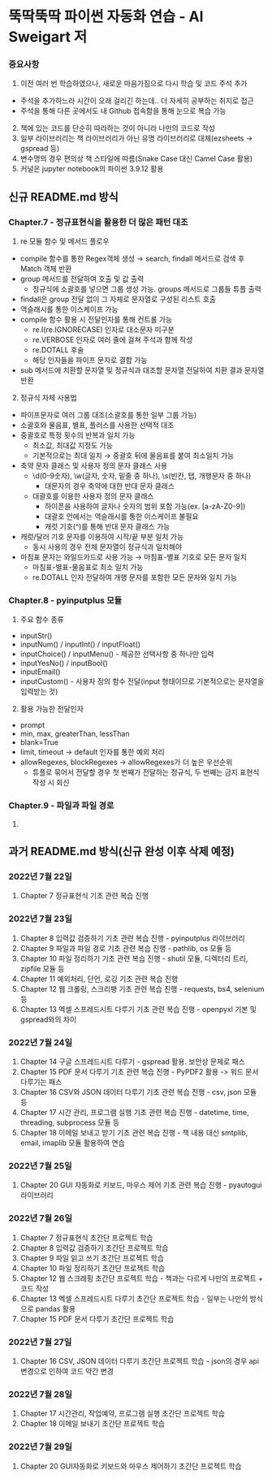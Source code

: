 # 뚝딱뚝딱 파이썬 자동화 연습 - Al Sweigart 저
### 중요사항
1. 이전 여러 번 학습하였으나, 새로운 마음가짐으로 다시 학습 및 코드 주석 추가
  - 주석을 추가하느라 시간이 오래 걸리긴 하는데.. 더 자세히 공부하는 취지로 접근
  - 주석을 통해 다른 곳에서도 내 Github 접속함을 통해 눈으로 복습 가능
2. 책에 있는 코드를 단순히 따라하는 것이 아니라 나만의 코드로 작성
3. 일부 라이브러리는 책 라이브러리가 아닌 유명 라이브러리로 대체(ezsheets -> gspread 등)
4. 변수명의 경우 편의상 책 스타일에 따름(Snake Case 대신 Camel Case 활용)
5. 커널은 jupyter notebook의 파이썬 3.9.12 활용

## 신규 README.md 방식
### Chapter.7 - 정규표현식을 활용한 더 많은 패턴 대조
1. re 모듈 함수 및 메서드 플로우
  - compile 함수를 통한 Regex객체 생성 → search, findall 메서드로 검색 후 Match 객체 반환
  - group 메서드를 전달하여 호출 및 값 출력
    - 정규식에 소괄호를 넣으면 그룹 생성 가능. groups 메서드로 그룹들 튜플 출력
  - findall은 group 전달 없이 그 자체로 문자열로 구성된 리스트 호출
  - 역슬래시를 통한 이스케이프 가능
  - compile 함수 활용 시 전달인자를 통해 컨트롤 가능
    - re.I(re.IGNORECASE) 인자로 대소문자 미구분
    - re.VERBOSE 인자로 여러 줄에 걸쳐 주석과 함께 작성
    - re.DOTALL 후술
    - 해당 인자들을 파이프 문자로 결합 가능
  - sub 메서드에 치환할 문자열 및 정규식과 대조할 문자열 전달하여 치환 결과 문자열 반환
2. 정규식 자체 사용법
  - 파이프문자로 여러 그룹 대조(소괄호를 통한 일부 그룹 가능)
  - 소괄호와 물음표, 별표, 플러스를 사용한 선택적 대조
  - 중괄호로 특정 횟수의 반복과 일치 가능
    - 최소값, 최대값 지정도 가능
    - 기본적으로는 최대 일치 → 중괄호 뒤에 물음표를 붙여 최소일치 가능
  - 축약 문자 클래스 및 사용자 정의 문자 클래스 사용
    - \d(0-9숫자), \w(글자, 숫자, 밑줄 중 하나), \s(빈칸, 탭, 개행문자 중 하나)
      - 대문자의 경우 축약에 대한 반대 문자 클래스
    - 대괄호를 이용한 사용자 정의 문자 클래스
      - 하이픈을 사용하여 글자나 숫자의 범위 포함 가능(ex. [a-zA-Z0-9])
      - 대괄호 안에서는 역슬래시를 통한 이스케이프 불필요
      - 캐럿 기호(^)를 통해 반대 문자 클래스 가능
  - 캐럿/달러 기호 문자를 이용하여 시작/끝 부분 일치 가능
    - 동시 사용의 경우 전체 문자열이 정규식과 일치해야
  - 마침표 문자는 와일드카드로 사용 가능 → 마침표-별표 기호로 모든 문자 일치
    - 마침표-별표-물음표로 최소 일치 가능
    - re.DOTALL 인자 전달하여 개행 문자를 포함한 모든 문자와 일치 가능

### Chapter.8 - pyinputplus 모듈
1. 주요 함수 종류
  - inputStr()
  - inputNum() / inputInt() / inputFloat()
  - inputChoice() / inputMenu() - 제공한 선택사항 중 하나만 입력
  - inputYesNo() / inputBool()
  - inputEmail()
  - inputCustom() - 사용자 정의 함수 전달(input 형태이므로 기본적으로는 문자열을 입력받는 것)
2. 활용 가능한 전달인자
  - prompt
  - min, max, greaterThan, lessThan
  - blank=True
  - limit, timeout → default 인자를 통한 예외 처리
  - allowRegexes, blockRegexes → allowRegexes가 더 높은 우선순위
    - 튜플로 묶어서 전달할 경우 첫 번째가 전달하는 정규식, 두 번째는 금지 표현식 작성 시 회신

### Chapter.9 - 파일과 파일 경로
1. 



## 과거 README.md 방식(신규 완성 이후 삭제 예정)
### 2022년 7월 22일
1. Chapter 7 정규표현식 기초 관련 복습 진행

### 2022년 7월 23일
1. Chapter 8 입력값 검증하기 기초 관련 복습 진행 - pyinputplus 라이브러리
2. Chapter 9 파일과 파일 경로 기초 관련 복습 진행 - pathlib, os 모듈 등
3. Chapter 10 파일 정리하기 기초 관련 복습 진행 - shutil 모듈, 디렉터리 트리, zipfile 모듈 등
4. Chapter 11 예외처리, 단언, 로깅 기초 관련 복습 진행
5. Chapter 12 웹 크롤링, 스크리팽 기초 관련 복습 진행 - requests, bs4, selenium 등
6. Chapter 13 엑셀 스프레드시트 다루기 기초 관련 복습 진행 - openpyxl 기본 및 gspread와의 차이

### 2022년 7월 24일
1. Chapter 14 구글 스프레드시트 다루기 - gspread 활용. 보안상 문제로 패스
2. Chapter 15 PDF 문서 다루기 기초 관련 복습 진행 - PyPDF2 활용 -> 워드 문서 다루기는 패스
3. Chapter 16 CSV와 JSON 데이터 다루기 기초 관련 복습 진행 - csv, json 모듈 등
4. Chapter 17 시간 관리, 프로그램 실행 기초 관련 복습 진행 - datetime, time, threading, subprocess 모듈 등
5. Chapter 18 이메일 보내고 받기 기초 관련 복습 진행 - 책 내용 대신 smtplib, email, imaplib 모듈 활용하여 연습

### 2022년 7월 25일
1. Chapter 20 GUI 자동화로 키보드, 마우스 제어 기초 관련 복습 진행 - pyautogui 라이브러리

### 2022년 7월 26일
1. Chapter 7 정규표현식 초간단 프로젝트 학습
2. Chapter 8 입력값 검증하기 초간단 프로젝트 학습
3. Chapter 9 파일 읽고 쓰기 초간단 프로젝트 학습
4. Chapter 10 파일 정리하기 초간단 프로젝트 학습
5. Chapter 12 웹 스크래핑 초간단 프로젝트 학습 - 책과는 다르게 나만의 프로젝트 + 코드 작성
6. Chapter 13 엑셀 스프레드시트 다루기 초간단 프로젝트 학습 - 일부는 나만의 방식으로 pandas 활용
7. Chapter 15 PDF 문서 다루기 초간단 프로젝트 학습

### 2022년 7월 27일
1. Chapter 16 CSV, JSON 데이터 다루기 초간단 프로젝트 학습 - json의 경우 api 변경으로 인하여 코드 약간 변경

### 2022년 7월 28일
1. Chapter 17 시간관리, 작업예약, 프로그램 실행 초간단 프로젝트 학습
2. Chapter 18 이메일 보내기 초간단 프로젝트 학습

### 2022년 7월 29일
1. Chapter 20 GUI자동화로 키보드와 마우스 제어하기 초간단 프로젝트 학습
